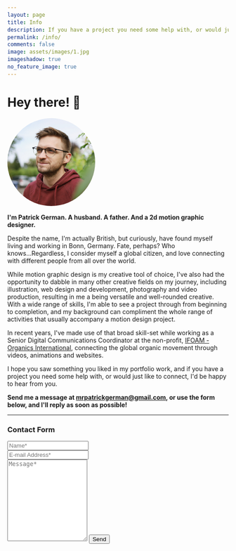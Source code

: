 ```yaml
---
layout: page
title: Info
description: If you have a project you need some help with, or would just like to connect, I'd be happy to hear from you.
permalink: /info/
comments: false
image: assets/images/1.jpg
imageshadow: true
no_feature_image: true
---
```



<h1>Hey there! 👋</h1>
<div class="row d-flex align-items-center mb-0">
  <div class="col-md-3">
    <img style="border-radius: 50%; width:200px; max-width: 100%; text-align:center;" src="/assets/images/about/pg_profile.jpg" />
  </div>
  <div class="col-md-9">
    <p>
    <strong>I'm Patrick German. A husband. A father. And a 2d motion graphic designer.</strong>
    </p>
    <p>
      Despite the name, I'm actually British, but curiously, have found myself living and working in Bonn, Germany. Fate, perhaps? Who knows...Regardless, I consider myself a global citizen, and love connecting with different people from all over the world.
    </p>
  </div>
</div>
<p class="mt-0">
While motion graphic design is my creative tool of choice, I've also had the opportunity to dabble in many other creative fields on my journey, including illustration, web design and development, photography and video production, resulting in me a being versatile and well-rounded creative. With a wide range of skills, I'm able to see a project through from beginning to completion, and my background can compliment the whole range of activities that usually accompany a motion design project.
</p>

In recent years, I've made use of that broad skill-set while working as a Senior Digital Communications Coordinator at the non-profit, <a href="https://ifoam.bio" target="_blank">IFOAM - Organics International</a>, connecting the global organic movement through videos, animations and websites.

I hope you saw something you liked in my portfolio work, and if you have a project you need some help with, or would just like to connect, I'd be happy to hear from you.

**Send me a message at [mrpatrickgerman@gmail.com](mailto:mrpatrickgerman@gmail.com), or use the form below, and I'll reply as soon as possible!**

<hr>

<h3>Contact Form</h3>

<form action="https://formspree.io/f/xqkggpwa" method="POST">    
<div class="form-group row">
<div class="col-md-6">
<input class="form-control" type="text" name="name" placeholder="Name*" required>
</div>
<div class="col-md-6">
<input class="form-control" type="email" name="_replyto" placeholder="E-mail Address*" required>
</div>
</div>
<textarea rows="12" class="form-control mb-3" name="message" placeholder="Message*" required></textarea>    
<input class="btn btn-dark" type="submit" value="Send">
</form>
